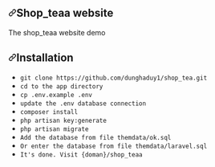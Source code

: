 <div class="Box-body px-5 pb-5">
	<article class="markdown-body entry-content container-lg" itemprop="text"><h1><a id="user-content-laravelshoppingcart-demo" class="anchor" aria-hidden="true" href="#laravelshoppingcart-demo"><svg class="octicon octicon-link" viewBox="0 0 16 16" version="1.1" width="16" height="16" aria-hidden="true"><path fill-rule="evenodd" d="M7.775 3.275a.75.75 0 001.06 1.06l1.25-1.25a2 2 0 112.83 2.83l-2.5 2.5a2 2 0 01-2.83 0 .75.75 0 00-1.06 1.06 3.5 3.5 0 004.95 0l2.5-2.5a3.5 3.5 0 00-4.95-4.95l-1.25 1.25zm-4.69 9.64a2 2 0 010-2.83l2.5-2.5a2 2 0 012.83 0 .75.75 0 001.06-1.06 3.5 3.5 0 00-4.95 0l-2.5 2.5a3.5 3.5 0 004.95 4.95l1.25-1.25a.75.75 0 00-1.06-1.06l-1.25 1.25a2 2 0 01-2.83 0z"></path></svg></a>Shop_teaa website</h1>
		<p>The shop_teaa website demo</p>
		<h2><a id="user-content-installation" class="anchor" aria-hidden="true" href="#installation"><svg class="octicon octicon-link" viewBox="0 0 16 16" version="1.1" width="16" height="16" aria-hidden="true"><path fill-rule="evenodd" d="M7.775 3.275a.75.75 0 001.06 1.06l1.25-1.25a2 2 0 112.83 2.83l-2.5 2.5a2 2 0 01-2.83 0 .75.75 0 00-1.06 1.06 3.5 3.5 0 004.95 0l2.5-2.5a3.5 3.5 0 00-4.95-4.95l-1.25 1.25zm-4.69 9.64a2 2 0 010-2.83l2.5-2.5a2 2 0 012.83 0 .75.75 0 001.06-1.06 3.5 3.5 0 00-4.95 0l-2.5 2.5a3.5 3.5 0 004.95 4.95l1.25-1.25a.75.75 0 00-1.06-1.06l-1.25 1.25a2 2 0 01-2.83 0z"></path></svg></a>Installation</h2>
		<ul>
			<li><code>git clone https://github.com/dunghaduy1/shop_tea.git</code></li>
			<li><code>cd to the app directory</code></li>
			<li><code>cp .env.example .env</code></li>
			<li><code>update the .env database connection</code></li>
			<li><code>composer install</code></li>
			<li><code>php artisan key:generate</code></li>
			<li><code>php artisan migrate</code></li>
			<li><code>Add the database from file themdata/ok.sql</code></li>
			<li><code>Or enter the database from file themdata/laravel.sql</code></li>
			<li><code>It's done. Visit {doman}/shop_teaa</code></li>
		</ul>
	</article>
</div>
</div>
